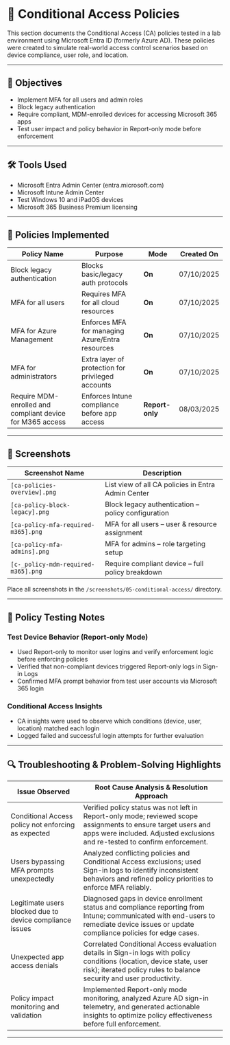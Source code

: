 # 🔐 Conditional Access Policies

This section documents the Conditional Access (CA) policies tested in a lab environment using Microsoft Entra ID (formerly Azure AD). These policies were created to simulate real-world access control scenarios based on device compliance, user role, and location.

---

## 🎯 Objectives

- Implement MFA for all users and admin roles
- Block legacy authentication
- Require compliant, MDM-enrolled devices for accessing Microsoft 365 apps
- Test user impact and policy behavior in Report-only mode before enforcement

---

## 🛠️ Tools Used

- Microsoft Entra Admin Center (entra.microsoft.com)
- Microsoft Intune Admin Center
- Test Windows 10 and iPadOS devices
- Microsoft 365 Business Premium licensing

---

## 🧪 Policies Implemented

| Policy Name                                                 | Purpose                                                 | Mode        | Created On       |
|-------------------------------------------------------------|---------------------------------------------------------|-------------|------------------|
| Block legacy authentication                                | Blocks basic/legacy auth protocols                      | **On**      | 07/10/2025       |
| MFA for all users                                           | Requires MFA for all cloud resources                    | **On**      | 07/10/2025       |
| MFA for Azure Management                                   | Enforces MFA for managing Azure/Entra resources         | **On**      | 07/10/2025       |
| MFA for administrators                                      | Extra layer of protection for privileged accounts       | **On**      | 07/10/2025       |
| Require MDM-enrolled and compliant device for M365 access   | Enforces Intune compliance before app access            | **Report-only** | 08/03/2025   |

---

## 📸 Screenshots

| Screenshot Name                              | Description                                             |
|----------------------------------------------|---------------------------------------------------------|
| `[ca-policies-overview].png`                 | List view of all CA policies in Entra Admin Center     |
| `[ca-policy-block-legacy].png`               | Block legacy authentication – policy configuration     |
| `[ca-policy-mfa-required-m365].png`          | MFA for all users – user & resource assignment         |
| `[ca-policy-mfa-admins].png`                 | MFA for admins – role targeting setup                  |
| `[c-_policy-mdm-required-m365].png`          | Require compliant device – full policy breakdown       |

Place all screenshots in the `/screenshots/05-conditional-access/` directory.

---

## 🧪 Policy Testing Notes

### Test Device Behavior (Report-only Mode)

- Used Report-only to monitor user logins and verify enforcement logic before enforcing policies
- Verified that non-compliant devices triggered Report-only logs in Sign-in Logs
- Confirmed MFA prompt behavior from test user accounts via Microsoft 365 login

### Conditional Access Insights

- CA insights were used to observe which conditions (device, user, location) matched each login
- Logged failed and successful login attempts for further evaluation

---

## 🔍 Troubleshooting & Problem-Solving Highlights

| Issue Observed                                 | Root Cause Analysis & Resolution Approach                                                                                     |
|------------------------------------------------|-------------------------------------------------------------------------------------------------------------------------------|
| Conditional Access policy not enforcing as expected | Verified policy status was not left in Report-only mode; reviewed scope assignments to ensure target users and apps were included. Adjusted exclusions and re-tested to confirm enforcement. |
| Users bypassing MFA prompts unexpectedly       | Analyzed conflicting policies and Conditional Access exclusions; used Sign-in logs to identify inconsistent behaviors and refined policy priorities to enforce MFA reliably.             |
| Legitimate users blocked due to device compliance issues | Diagnosed gaps in device enrollment status and compliance reporting from Intune; communicated with end-users to remediate device issues or update compliance policies for edge cases.       |
| Unexpected app access denials                   | Correlated Conditional Access evaluation details in Sign-in logs with policy conditions (location, device state, user risk); iterated policy rules to balance security and user productivity. |
| Policy impact monitoring and validation        | Implemented Report-only mode monitoring, analyzed Azure AD sign-in telemetry, and generated actionable insights to optimize policy effectiveness before full enforcement.                      |

---


